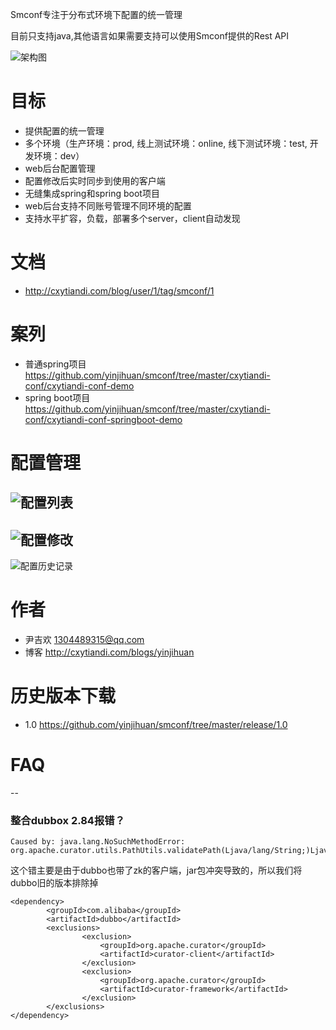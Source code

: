 Smconf专注于分布式环境下配置的统一管理

目前只支持java,其他语言如果需要支持可以使用Smconf提供的Rest API

![架构图](https://github.com/yinjihuan/smconf/blob/master/images/jiagou.png) 

# 目标
- 提供配置的统一管理
- 多个环境（生产环境：prod, 线上测试环境：online, 线下测试环境：test, 开发环境：dev）
- web后台配置管理
- 配置修改后实时同步到使用的客户端
- 无缝集成spring和spring boot项目
- web后台支持不同账号管理不同环境的配置
- 支持水平扩容，负载，部署多个server，client自动发现
# 文档
- http://cxytiandi.com/blog/user/1/tag/smconf/1

# 案列
- 普通spring项目 https://github.com/yinjihuan/smconf/tree/master/cxytiandi-conf/cxytiandi-conf-demo
- spring boot项目 https://github.com/yinjihuan/smconf/tree/master/cxytiandi-conf/cxytiandi-conf-springboot-demo

# 配置管理
![配置列表](https://github.com/yinjihuan/smconf/blob/master/images/home.png) 
 --
![配置修改](https://github.com/yinjihuan/smconf/blob/master/images/update.png) 
 --
![配置历史记录](https://github.com/yinjihuan/smconf/blob/master/images/history.png) 
# 作者
- 尹吉欢 1304489315@qq.com
- 博客 http://cxytiandi.com/blogs/yinjihuan

# 历史版本下载
- 1.0 https://github.com/yinjihuan/smconf/tree/master/release/1.0

# FAQ
 --
### 整合dubbox 2.84报错？
```
Caused by: java.lang.NoSuchMethodError: org.apache.curator.utils.PathUtils.validatePath(Ljava/lang/String;)Ljava/lang/String;
```
这个错主要是由于dubbo也带了zk的客户端，jar包冲突导致的，所以我们将dubbo旧的版本排除掉
```
<dependency>
		<groupId>com.alibaba</groupId>
		<artifactId>dubbo</artifactId>
		<exclusions>
				<exclusion>
					<groupId>org.apache.curator</groupId>
					<artifactId>curator-client</artifactId>
				</exclusion>
				<exclusion>
					<groupId>org.apache.curator</groupId>
					<artifactId>curator-framework</artifactId>
				</exclusion>
		</exclusions>
</dependency>

```
